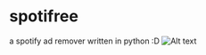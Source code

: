 # spotifree
a spotify ad remover written in python :D
![Alt text](https://darkkhakipointedplot.hxhdjd1.repl.co/profile/1)

